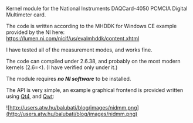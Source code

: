 Kernel module for the National Instruments DAQCard-4050 PCMCIA Digital Multimeter card.

The code is written according to the MHDDK for Windows CE example provided by the NI here:
https://lumen.ni.com/nicif/us/evalmhddk/content.xhtml

I have tested all of the measurement modes, and works fine.

The code can compiled under 2.6.38, and probably on the most modern kernels (2.6=<). (I have verified only under it.)

The module requires _**no NI software**_ to be installed.

The API is very simple, an example graphical frontend is provided written using [Qt4](http://qt.nokia.com/products), and [Qwt](http://qwt.sourceforge.net):

![http://users.atw.hu/balubati/blog/images/nidmm.png](http://users.atw.hu/balubati/blog/images/nidmm.png)